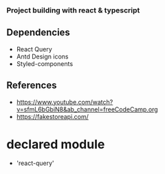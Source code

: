 ### Project building with react &  typescript

## Dependencies
- React Query
- Antd Design icons
- Styled-components 

## References
- https://www.youtube.com/watch?v=sfmL6bGbiN8&ab_channel=freeCodeCamp.org
- https://fakestoreapi.com/

# declared module
- 'react-query'

